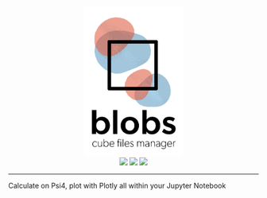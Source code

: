 
<p align="center">
<br>
<img src="docs/media/logo_sub.png" alt="Blobs" height=300> <br>
<a href="https://travis-ci.org/VHChavez/blobs"><img src="https://travis-ci.org/VHChavez/blobs.svg?branch=master"></a>
<a href="https://ci.appveyor.com/project/REPLACE_WITH_OWNER_ACCOUNT/blobs/branch/master"><img src="https://ci.appveyor.com/api/projects/status/REPLACE_WITH_APPVEYOR_LINK/branch/master?svg=true"></a>
<a href="https://opensource.org/licenses/BSD-3-Clause"><img src="https://img.shields.io/badge/License-BSD%203--Clause-blue.svg" /></a>
<br>
</p>

---

Calculate on Psi4, plot with Plotly all within your Jupyter Notebook

